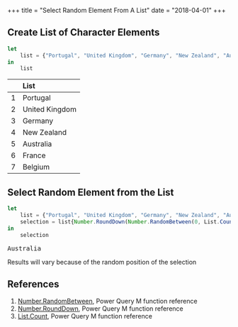 +++
title = "Select Random Element From A List"
date = "2018-04-01"
+++

## Create List of Character Elements
```javascript
let
    list = {"Portugal", "United Kingdom", "Germany", "New Zealand", "Australia", "Belgium", "France"}
in
    list
```
|    |List 	         
|:---|:--------------
|1	 |Portugal	     
|2	 |United Kingdom
|3	 |Germany
|4   |New Zealand
|5	 |Australia
|6	 |France
|7	 |Belgium

## Select Random Element from the List
```javascript
let
    list = {"Portugal", "United Kingdom", "Germany", "New Zealand", "Australia", "Belgium", "France"},
    selection = list{Number.RoundDown(Number.RandomBetween(0, List.Count(list)))}
in
    selection
```
<pre>Australia</pre>

Results will vary because of the random position of the selection

## References
1. [Number.RandomBetween](https://msdn.microsoft.com/en-us/library/mt253327.aspx), Power Query M function reference
2. [Number.RoundDown](https://msdn.microsoft.com/en-us/library/mt253362.aspx), Power Query M function reference
3. [List.Count](https://msdn.microsoft.com/en-us/library/mt253591.aspx), Power Query M function reference